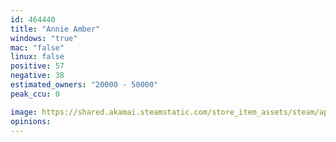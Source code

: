 ```yaml
---
id: 464440
title: "Annie Amber"
windows: "true"
mac: "false"
linux: false
positive: 57
negative: 38
estimated_owners: "20000 - 50000"
peak_ccu: 0

image: https://shared.akamai.steamstatic.com/store_item_assets/steam/apps/464440/header.jpg?t=1570537961
opinions:
---
```

